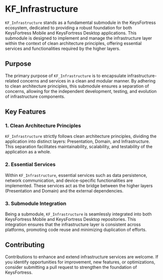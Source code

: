 # KF_Infrastructure

`KF_Infrastructure` stands as a fundamental submodule in the KeysFortress ecosystem, dedicated to providing a robust foundation for both KeysFortress Mobile and KeysFortress Desktop applications. This submodule is designed to implement and manage the infrastructure layer within the context of clean architecture principles, offering essential services and functionalities required by the higher layers.

## Purpose

The primary purpose of `KF_Infrastructure` is to encapsulate infrastructure-related concerns and services in a clean and modular manner. By adhering to clean architecture principles, this submodule ensures a separation of concerns, allowing for the independent development, testing, and evolution of infrastructure components.

## Key Features

### 1. Clean Architecture Principles

`KF_Infrastructure` strictly follows clean architecture principles, dividing the application into distinct layers: Presentation, Domain, and Infrastructure. This separation facilitates maintainability, scalability, and testability of the application as a whole.

### 2. Essential Services

Within `KF_Infrastructure`, essential services such as data persistence, network communication, and device-specific functionalities are implemented. These services act as the bridge between the higher layers (Presentation and Domain) and the external dependencies.

### 3. Submodule Integration

Being a submodule, `KF_Infrastructure` is seamlessly integrated into both KeysFortress Mobile and KeysFortress Desktop repositories. This integration ensures that the infrastructure layer is consistent across platforms, promoting code reuse and minimizing duplication of efforts.

## Contributing

Contributions to enhance and extend infrastructure services are welcome. If you identify opportunities for improvement, new features, or optimizations, consider submitting a pull request to strengthen the foundation of KeysFortress.
